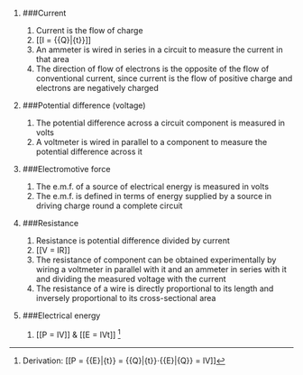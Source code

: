 1. ###Current

    1. Current is the flow of charge
    2. [[I = {{Q}|{t}}]]
    3. An ammeter is wired in series in a circuit to measure the current in that area
    4. The direction of flow of electrons is the opposite of the flow of conventional current, since current is the flow of positive charge and electrons are negatively charged
2. ###Potential difference (voltage)

    1. The potential difference across a circuit component is measured in volts
    2. A voltmeter is wired in parallel to a component to measure the potential difference across it
3. ###Electromotive force

    1. The e.m.f. of a source of electrical energy is measured in volts
    2. The e.m.f. is defined in terms of energy supplied by a source in driving charge round a complete circuit
4. ###Resistance

    1. Resistance is potential difference divided by current
    2. [[V = IR]]
    3. The resistance of component can be obtained experimentally by wiring a voltmeter in parallel with it and an ammeter in series with it and dividing the measured voltage with the current
    4. The resistance of a wire is directly proportional to its length and inversely proportional to its cross-sectional area
5. ###Electrical energy

    1. [[P = IV]] & [[E = IVt]] [^derivation]



[^derivation]: Derivation: [[P = {{E}|{t}} = {{Q}|{t}}⋅{{E}|{Q}} = IV]]
